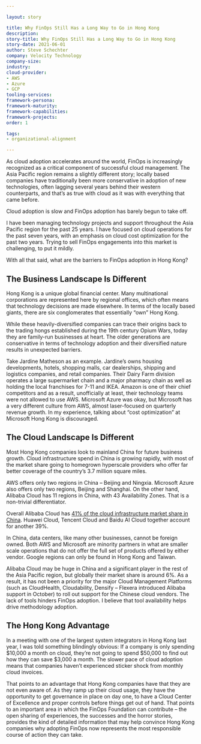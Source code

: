 ```yaml
---

layout: story

title: Why FinOps Still Has a Long Way to Go in Hong Kong
description:
story-title: Why FinOps Still Has a Long Way to Go in Hong Kong
story-date: 2021-06-01
author: Steve Schechter
company: Velocity Technology
company-size:
industry:
cloud-provider:
- AWS
- Azure
- GCP
tooling-services:
framework-persona:
framework-maturity:
framework-capabilities:
framework-projects:
order: 1

tags:
- organizational-alignment

---
```


As cloud adoption accelerates around the world, FinOps is increasingly recognized as a critical component of successful cloud management. The Asia Pacific region remains a slightly different story; locally based companies have traditionally been more conservative in adoption of new technologies, often lagging several years behind their western counterparts, and that’s as true with cloud as it was with everything that came before.

Cloud adoption is slow and FinOps adoption has barely begun to take off.

I have been managing technology projects and support throughout the Asia Pacific region for the past 25 years. I have focused on cloud operations for the past seven years, with an emphasis on cloud cost optimization for the past two years. Trying to sell FinOps engagements into this market is challenging, to put it mildly.

With all that said, what are the barriers to FinOps adoption in Hong Kong?

## The Business Landscape Is Different
Hong Kong is a unique global financial center. Many multinational corporations are represented here by regional offices, which often means that technology decisions are made elsewhere. In terms of the locally based giants, there are six conglomerates that essentially “own” Hong Kong.

While these heavily-diversified companies can trace their origins back to the trading hongs established during the 19th century Opium Wars, today they are family-run businesses at heart. The older generations are conservative in terms of technology adoption and their diversified nature results in unexpected barriers.

Take Jardine Matheson as an example. Jardine’s owns housing developments, hotels, shopping malls, car dealerships, shipping and logistics companies, and retail companies. Their Dairy Farm division operates a large supermarket chain and a major pharmacy chain as well as holding the local franchises for 7-11 and IKEA. Amazon is one of their chief competitors and as a result, unofficially at least, their technology teams were not allowed to use AWS. Microsoft Azure was okay, but Microsoft has a very different culture from AWS, almost laser-focused on quarterly revenue growth. In my experience, talking about “cost optimization” at Microsoft Hong Kong is discouraged.

## The Cloud Landscape Is Different
Most Hong Kong companies look to mainland China for future business growth. Cloud infrastructure spend in China is growing rapidly, with most of the market share going to homegrown hyperscale providers who offer far better coverage of the country’s 3.7 million square miles.

AWS offers only two regions in China – Beijing and Ningxia. Microsoft Azure also offers only two regions, Beijing and Shanghai. On the other hand, Alibaba Cloud has 11 regions in China, with 43 Availability Zones. That is a non-trivial differentiator.

Overall Alibaba Cloud has [41% of the cloud infrastructure market share in China](https://www.chinainternetwatch.com/30820/cloud-infrastructure-services/). Huawei Cloud, Tencent Cloud and Baidu AI Cloud together account for another 39%.

In China, data centers, like many other businesses, cannot be foreign owned. Both AWS and Microsoft are minority partners in what are smaller scale operations that do not offer the full set of products offered by either vendor. Google regions can only be found in Hong Kong and Taiwan.

Alibaba Cloud may be huge in China and a significant player in the rest of the Asia Pacific region, but globally their market share is around 6%. As a result, it has not been a priority for the major Cloud Management Platforms (such as CloudHealth, Cloudability, Densify – Flexera introduced Alibaba support in October) to roll out support for the Chinese cloud vendors. The lack of tools hinders FinOps adoption. I believe that tool availability helps drive methodology adoption.

## The Hong Kong Advantage
In a meeting with one of the largest system integrators in Hong Kong last year, I was told something blindingly obvious: If a company is only spending $10,000 a month on cloud, they’re not going to spend $50,000 to find out how they can save $3,000 a month. The slower pace of cloud adoption means that companies haven’t experienced sticker shock from monthly cloud invoices.

That points to an advantage that Hong Kong companies have that they are not even aware of. As they ramp up their cloud usage, they have the opportunity to get governance in place on day one, to have a Cloud Center of Excellence and proper controls before things get out of hand. That points to an important area in which the FinOps Foundation can contribute – the open sharing of experiences, the successes and the horror stories, provides the kind of detailed information that may help convince Hong Kong companies why adopting FinOps now represents the most responsible course of action they can take.

